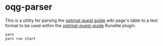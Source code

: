 # oqg-parser

This is a utility for parsing the [optimal quest guide](https://oldschool.runescape.wiki/w/Optimal_quest_guide) wiki page's table to a text format to be used within the [optimal-quest-guide](https://github.com/cesoun/optimal-quest-guide) Runelite plugin.

```
yarn
yarn run start
```